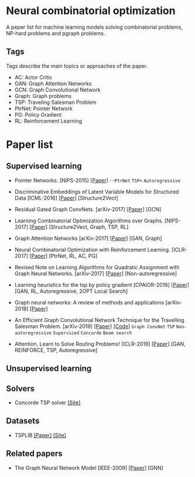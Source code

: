 # Neural combinatorial optimization
A peper list for machine learning models solving combinatorial problems, NP-hard problems and pgraph problems.

## Tags
Tags describe the main topics or approaches of the paper.
* AC: Actor Critic
* GAN: Graph Attention Networks
* GCN: Graph Convolutional Network
* Graph: Graph problems
* TSP: Traveling Salesman Problem
* PtrNet: Pointer Network
* PG: Policy Gradient
* RL: Reinforcement Learning

# Paper list

## Supervised learning
* Pointer Networks. [NIPS-2015] [[Paper]](https://arxiv.org/pdf/1506.03134.pdf)
⋅⋅⋅`PtrNet` `TSP+` `Autoregressive`

* Discriminative Embeddings of Latent Variable Models for Structured Data [ICML-2016] [[Paper]](https://arxiv.org/pdf/1603.05629.pdf) [Structure2Vect]

* Residual Gated Graph ConvNets. [arXiv-2017] [[Paper]](https://arxiv.org/pdf/1711.07553.pdf) [GCN]

* Learning Combinatorial Optimization Algorithms over Graphs. [NIPS-2017] [[Paper]](https://arxiv.org/pdf/1704.01665.pdf) [Structure2Vect, Graph, TSP, RL]

* Graph Attention Networks [arXiv-2017] [[Paper]](https://arxiv.org/abs/1710.10903) [GAN, Graph]

* Neural Combinatorial Optimization with Reinforcement Learning. [ICLR-2017] [[Paper]](https://arxiv.org/pdf/1611.09940.pdf) [PtrNet, RL, AC, PG]

* Revised Note on Learning Algorithms for Quadratic Assignment with Graph Neural Networks. [arXiv-2017] [[Paper]](https://arxiv.org/pdf/1706.07450.pdf) [Non-autoregressive]

* Learning heuristics for the tsp by policy gradient [CPAIOR-2018] [[Paper]](https://link.springer.com/chapter/10.1007/978-3-319-93031-2_12) [GAN, RL, Autoregressive, 2OPT Local Search]

* Graph neural networks: A review of methods and applications [arXiv-2018] [[Paper]](https://arxiv.org/pdf/1812.08434.pdf)

* An Efficient Graph Convolutional Network Technique for the Travelling Salesman Problem. [arXiv-2019] [[Paper]](https://arxiv.org/pdf/1906.01227.pdf) [[Code]](https://github.com/chaitjo/graph-convnet-tsp)
`Graph ConvNet` `TSP` `Non-autoregressive` `Superviced` `Concorde` `Beam search`

* Attention, Learn to Solve Routing Problems! [ICLR-2019] [[Paper]](https://arxiv.org/pdf/1803.08475.pdf) [GAN, REINFORCE, TSP, Autoregressive]








## Unsupervised learning


## Solvers
* Concorde TSP solver [[Site]](http://www.math.uwaterloo.ca/tsp/concorde/)

## Datasets
* TSPLIB [[Paper]](https://pubsonline.informs.org/doi/abs/10.1287/ijoc.3.4.376) [[Site]](http://elib.zib.de/pub/mp-testdata/tsp/tsplib/tsplib.html)

## Related papers
* The Graph Neural Network Model [IEEE-2009] [[Paper]](https://ieeexplore.ieee.org/document/4700287) [GNN]
